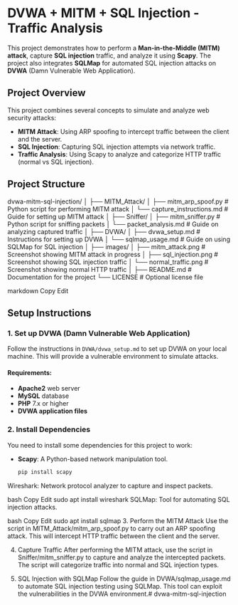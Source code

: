 # DVWA + MITM + SQL Injection - Traffic Analysis

This project demonstrates how to perform a **Man-in-the-Middle (MITM) attack**, capture **SQL injection** traffic, and analyze it using **Scapy**. The project also integrates **SQLMap** for automated SQL injection attacks on **DVWA** (Damn Vulnerable Web Application).

## Project Overview

This project combines several concepts to simulate and analyze web security attacks:

- **MITM Attack**: Using ARP spoofing to intercept traffic between the client and the server.
- **SQL Injection**: Capturing SQL injection attempts via network traffic.
- **Traffic Analysis**: Using Scapy to analyze and categorize HTTP traffic (normal vs SQL injection).

## Project Structure

dvwa-mitm-sql-injection/ │ ├── MITM_Attack/ │ ├── mitm_arp_spoof.py # Python script for performing MITM attack │ └── capture_instructions.md # Guide for setting up MITM attack │ ├── Sniffer/ │ ├── mitm_sniffer.py # Python script for sniffing packets │ └── packet_analysis.md # Guide on analyzing captured traffic │ ├── DVWA/ │ ├── dvwa_setup.md # Instructions for setting up DVWA │ └── sqlmap_usage.md # Guide on using SQLMap for SQL injection │ ├── images/ │ ├── mitm_attack.png # Screenshot showing MITM attack in progress │ ├── sql_injection.png # Screenshot showing SQL injection traffic │ └── normal_traffic.png # Screenshot showing normal HTTP traffic │ ├── README.md # Documentation for the project └── LICENSE # Optional license file

markdown
Copy
Edit

## Setup Instructions

### 1. **Set up DVWA (Damn Vulnerable Web Application)**

Follow the instructions in `DVWA/dvwa_setup.md` to set up DVWA on your local machine. This will provide a vulnerable environment to simulate attacks.

#### Requirements:
- **Apache2** web server
- **MySQL** database
- **PHP** 7.x or higher
- **DVWA application files**

### 2. **Install Dependencies**

You need to install some dependencies for this project to work:

- **Scapy**: A Python-based network manipulation tool.
  ```bash
  pip install scapy
Wireshark: Network protocol analyzer to capture and inspect packets.

bash
Copy
Edit
sudo apt install wireshark
SQLMap: Tool for automating SQL injection attacks.

bash
Copy
Edit
sudo apt install sqlmap
3. Perform the MITM Attack
Use the script in MITM_Attack/mitm_arp_spoof.py to carry out an ARP spoofing attack. This will intercept HTTP traffic between the client and the server.

4. Capture Traffic
After performing the MITM attack, use the script in Sniffer/mitm_sniffer.py to capture and analyze the intercepted packets. The script will categorize traffic into normal and SQL injection types.

5. SQL Injection with SQLMap
Follow the guide in DVWA/sqlmap_usage.md to automate SQL injection testing using SQLMap. This tool can exploit the vulnerabilities in the DVWA environment.# dvwa-mitm-sql-injection
